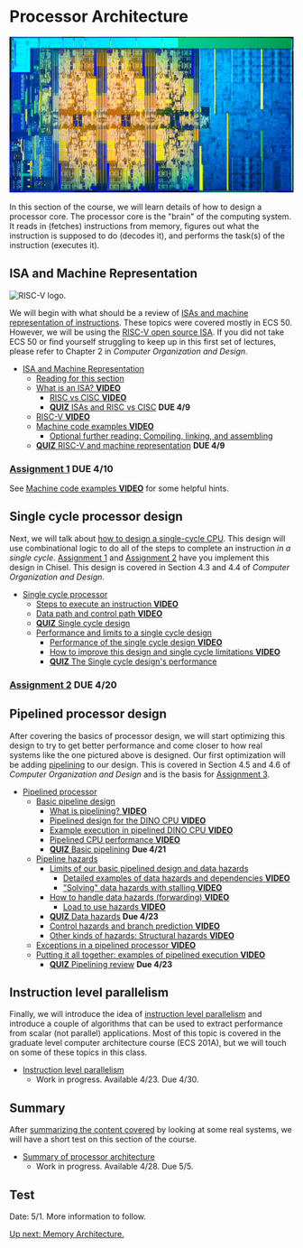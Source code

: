 # Processor Architecture

![Coffee lake die shot](./800px-coffee_lake_die_(hexa_core).png)

In this section of the course, we will learn details of how to design a processor core.
The processor core is the "brain" of the computing system.
It reads in (fetches) instructions from memory, figures out what the instruction is supposed to do (decodes it), and performs the task(s) of the instruction (executes it).

## ISA and Machine Representation

![RISC-V logo](https://content.riscv.org/wp-content/uploads/2018/09/riscv-logo.png).

We will begin with what should be a review of [ISAs and machine representation of instructions](./isa.md).
These topics were covered mostly in ECS 50.
However, we will be using the [RISC-V open source ISA](https://riscv.org/).
If you did not take ECS 50 or find yourself struggling to keep up in this first set of lectures, please refer to Chapter 2 in *Computer Organization and Design*.

* [ISA and Machine Representation](./isa.md)
  * [Reading for this section](./isa.md#reading-for-this-section)
  * [What is an ISA? **VIDEO**](./isa.md#what-is-an-isa--video)
    * [RISC vs CISC **VIDEO**](./isa.md#risc-vs-cisc-video)
    * [**QUIZ** ISAs and RISC vs CISC](./isa.md#quiz-isas-and-risc-vs-cisc) **DUE 4/9**
  * [RISC-V **VIDEO**](./isa.md#risc-v-video)
  * [Machine code examples **VIDEO**](./isa.md#machine-code-examples-video)
    * [Optional further reading: Compiling, linking, and assembling](./isa.md#optional-further-reading-compiling-linking-and-assembling)
  * [**QUIZ** RISC-V and machine representation](./isa.md#quiz-risc-v-and-machine-representation) **DUE 4/9**

### [Assignment 1](https://github.com/jlpteaching/dinocpu-sq20/blob/master/assignments/assignment-1.md) **DUE 4/10**

See [Machine code examples **VIDEO**](./isa.md#machine-code-examples-video) for some helpful hints.

## Single cycle processor design

Next, we will talk about [how to design a single-cycle CPU](./single-cycle.md).
This design will use combinational logic to do all of the steps to complete an instruction *in a single cycle*.
[Assignment 1](https://github.com/jlpteaching/dinocpu-sq20/tree/master/assignments/assignment-1.md) and [Assignment 2](https://github.com/jlpteaching/dinocpu-sq20/tree/master/assignments/assignment-2.md) have you implement this design in Chisel.
This design is covered in Section 4.3 and 4.4 of *Computer Organization and Design*.

* [Single cycle processor](./single-cycle.md)
  * [Steps to execute an instruction **VIDEO**](./single-cycle.md#steps-to-execute-an-instruction-video)
  * [Data path and control path **VIDEO**](./single-cycle.md#data-path-and-control-path-video)
  * [**QUIZ** Single cycle design](./single-cycle.md#quiz-single-cycle-design)
  * [Performance and limits to a single cycle design](./single-cycle.md#performance-and-limits-to-a-single-cycle-design)
    * [Performance of the single cycle design **VIDEO**](./single-cycle.md#performance-of-the-single-cycle-design-video)
    * [How to improve this design and single cycle limitations **VIDEO**](./single-cycle.md#how-to-improve-this-design-and-single-cycle-limitations-video)
    * [**QUIZ** The Single cycle design's performance](./single-cycle.md#quiz-the-single-cycle-design-s-performance)

### [Assignment 2](https://github.com/jlpteaching/dinocpu-sq20/blob/master/assignments/assignment-2.md) **DUE 4/20**

## Pipelined processor design

After covering the basics of processor design, we will start optimizing this design to try to get better performance and come closer to how real systems like the one pictured above is designed.
Our first optimization will be adding [pipelining](./pipelined.md) to our design.
This is covered in Section 4.5 and 4.6 of *Computer Organization and Design* and is the basis for [Assignment 3](https://github.com/jlpteaching/dinocpu-sq20/tree/master/assignments/assignment-3.md).

* [Pipelined processor](./pipelined.md)
  * [Basic pipeline design](./pipelined.md#basic-pipeline-design)
    * [What is pipelining? **VIDEO**](./pipelined.md#what-is-pipelining-video)
    * [Pipelined design for the DINO CPU  **VIDEO**](./pipelined.md#pipelined-design-for-the-dino-cpu-video)
    * [Example execution in pipelined DINO CPU  **VIDEO**](./pipelined.md#example-execution-in-pipelined-dino-cpu-video)
    * [Pipelined CPU performance **VIDEO**](./pipelined.md#pipelined-cpu-performance-video)
    * [**QUIZ** Basic pipelining](./pipelined.md#quiz-basic-pipelining) **Due 4/21**
  * [Pipeline hazards](./pipelined.md#pipeline-hazards)
    * [Limits of our basic pipelined design and data hazards](./pipelined.md#limits-of-our-basic-pipelined-design-and-data-hazards)
      * [Detailed examples of data hazards and dependencies **VIDEO**](./pipelined.md#detailed-examples-of-data-hazards-and-dependencies-video)
      * ["Solving" data hazards with stalling **VIDEO**](./pipelined.md#-solving--data-hazards-with-stalling-video)
    * [How to handle data hazards (forwarding) **VIDEO**](./pipelined.md#how-to-handle-data-hazards-forwarding-video)
      * [Load to use hazards **VIDEO**](./pipelined.md#load-to-use-hazards-video)
    * [**QUIZ** Data hazards](./pipelined.md#quiz-data-hazards)  **Due 4/23**
    * [Control hazards and branch prediction **VIDEO**](./pipelined.md#control-hazards-and-branch-prediction-video)
    * [Other kinds of hazards: Structural hazards **VIDEO**](./pipelined.md#other-kinds-of-hazards-structural-hazards-video)
  * [Exceptions in a pipelined processor **VIDEO**](./pipelined.md#exceptions-in-a-pipelined-processor-video)
  * [Putting it all together: examples of pipelined execution **VIDEO**](./pipelined.md#putting-it-all-together-examples-of-pipelined-execution-video)
    * [**QUIZ** Pipelining review](./pipelined.md#quiz-pipelining-review) **Due 4/23**

## Instruction level parallelism

Finally, we will introduce the idea of [instruction level parallelism](./ilp.md) and introduce a couple of algorithms that can be used to extract performance from scalar (not parallel) applications.
Most of this topic is covered in the graduate level computer architecture course (ECS 201A), but we will touch on some of these topics in this class.

* [Instruction level parallelism](./ilp.md)
  * Work in progress. Available 4/23. Due 4/30.

## Summary

After [summarizing the content covered](./summary.md) by looking at some real systems, we will have a short test on this section of the course.

* [Summary of processor architecture](./summary.md)
  * Work in progress. Available 4/28. Due 5/5.

## Test

Date: 5/1. More information to follow.

[Up next: Memory Architecture.](../memory/index.md)
